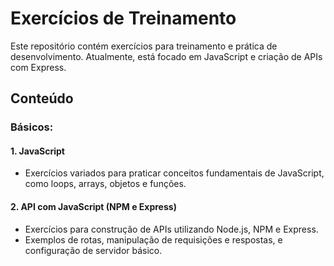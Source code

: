 # Exercícios de Treinamento

Este repositório contém exercícios para treinamento e prática de desenvolvimento. Atualmente, está focado em JavaScript e criação de APIs com Express.

## Conteúdo

### Básicos:
#### 1. **JavaScript**
   - Exercícios variados para praticar conceitos fundamentais de JavaScript, como loops, arrays, objetos e funções.

#### 2. **API com JavaScript (NPM e Express)**
   - Exercícios para construção de APIs utilizando Node.js, NPM e Express. 
   - Exemplos de rotas, manipulação de requisições e respostas, e configuração de servidor básico.

